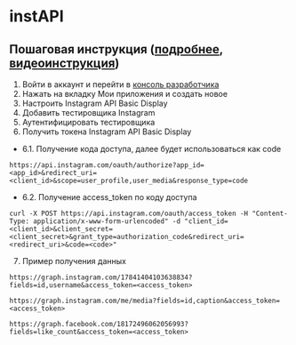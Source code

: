 # instAPI

## Пошаговая инструкция ([подробнее](https://active-vision.ru/blog/instagram-api-basic-display/), [видеоинструкция](https://www.youtube.com/watch?v=X2ndbJAnQKM))

1. Войти в аккаунт и перейти в [консоль разработчика](https://developers.facebook.com/)
2. Нажать на вкладку Мои приложения и создать новое
3. Настроить Instagram API Basic Display
4. Добавить тестировщика Instagram
5. Аутентифицировать тестировщика
6. Получить токена Instagram API Basic Display
- 6.1. Получение кода доступа, далее будет использоваться как code
```
https://api.instagram.com/oauth/authorize?app_id=<app_id>&redirect_uri=<client_id>&scope=user_profile,user_media&response_type=code
```
- 6.2. Получение access_token по коду доступа
```
curl -X POST https://api.instagram.com/oauth/access_token -H "Content-Type: application/x-www-form-urlencoded" -d "client_id=<client_id>&client_secret=<client_secret>&grant_type=authorization_code&redirect_uri=<redirect_uri>&code=<code>"
```
7. Пример получения данных
```
https://graph.instagram.com/17841404103638834?fields=id,username&access_token=<access_token>
```
```
https://graph.instagram.com/me/media?fields=id,caption&access_token=<access_token>
```
```
https://graph.facebook.com/18172496062056993?fields=like_count&access_token=<access_token>
```

